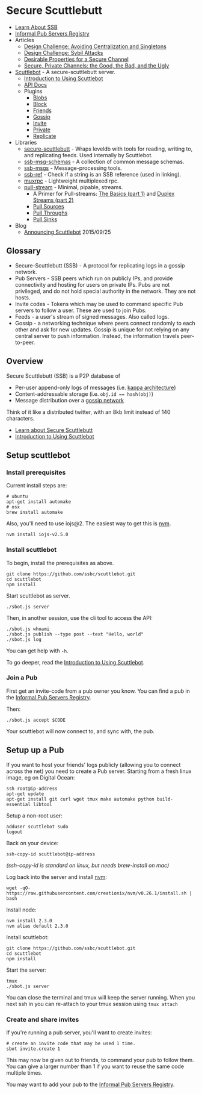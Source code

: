 # Secure Scuttlebutt

 - [Learn About SSB](./learn.md)
 - [Informal Pub Servers Registry](https://github.com/ssbc/scuttlebot/wiki/Pub-servers)
 - Articles
   - [Design Challenge: Avoiding Centralization and Singletons](./articles/design-challenge-avoid-centralization-and-singletons.md)
   - [Design Challenge: Sybil Attacks](./articles/design-challenge-sybil-attack.md)
   - [Desirable Properties for a Secure Channel](./articles/desirable-properties-for-a-secure-channel.md)
   - [Secure, Private Channels: the Good, the Bad, and the Ugly](./articles/secure-private-channels.md)
 - [Scuttlebot](https://github.com/ssbc/scuttlebot) - A secure-scuttlebutt server.
   - [Introduction to Using Scuttlebot](./intro-to-using-sbot.md)
   - [API Docs](https://github.com/ssbc/scuttlebot/blob/master/api.md)
   - Plugins
     - [Blobs](https://github.com/ssbc/scuttlebot/blob/master/plugins/blobs.md)
     - [Block](https://github.com/ssbc/scuttlebot/blob/master/plugins/block.md)
     - [Friends](https://github.com/ssbc/scuttlebot/blob/master/plugins/friends.md)
     - [Gossip](https://github.com/ssbc/scuttlebot/blob/master/plugins/gossip.md)
     - [Invite](https://github.com/ssbc/scuttlebot/blob/master/plugins/invite.md)
     - [Private](https://github.com/ssbc/scuttlebot/blob/master/plugins/private.md)
     - [Replicate](https://github.com/ssbc/scuttlebot/blob/master/plugins/replicate.md)
 - Libraries
   - [secure-scuttlebutt](https://github.com/ssbc/secure-scuttlebutt) - Wraps leveldb with tools for reading, writing to, and replicating feeds. Used internally by Scuttlebot.
   - [ssb-msg-schemas](https://github.com/ssbc/ssb-msg-schemas) - A collection of common message schemas.
   - [ssb-msgs](https://github.com/ssbc/ssb-msgs) - Message-processing tools.
   - [ssb-ref](https://github.com/ssbc/ssb-ref) - Check if a string is an SSB reference (used in linking).
   - [muxrpc](https://github.com/ssbc/muxrpc) - Lightweight multiplexed rpc.
   - [pull-stream](https://github.com/dominictarr/pull-stream) - Minimal, pipable, streams.
     - A Primer for Pull-streams: [The Basics (part 1)](https://github.com/dominictarr/pull-stream-examples/blob/master/pull.js) and [Duplex Streams (part 2)](https://github.com/dominictarr/pull-stream-examples/blob/master/duplex.js)
     - [Pull Sources](https://github.com/dominictarr/pull-stream/blob/master/docs/sources.md)
     - [Pull Throughs](https://github.com/dominictarr/pull-stream/blob/master/docs/throughs.md)
     - [Pull Sinks](https://github.com/dominictarr/pull-stream/blob/master/docs/sinks.md)
 - Blog
   - [Announcing Scuttlebot](./blog/sbot-announce.md) 2015/09/25


## Glossary

 - Secure-Scuttlebutt (SSB) - A protocol for replicating logs in a gossip network.
 - Pub Servers - SSB peers which run on publicly IPs, and provide connectivity and hosting for users on private IPs. Pubs are not privileged, and do not hold special authority in the network. They are not hosts.
 - Invite codes - Tokens which may be used to command specific Pub servers to follow a user. These are used to join Pubs.
 - Feeds - a user's stream of signed messages. Also called logs.
 - Gossip - a networking technique where peers connect randomly to each other and ask for new updates. Gossip is unique for not relying on any central server to push information. Instead, the information travels peer-to-peer.


## Overview

Secure Scuttlebutt (SSB) is a P2P database of

- Per-user append-only logs of messages (i.e. [kappa architecture](http://www.kappa-architecture.com/))
- Content-addressable storage (i.e. `obj.id == hash(obj)`)
- Message distribution over a [gossip network](https://en.wikipedia.org/wiki/Gossip_protocol)

Think of it like a distributed twitter, with an 8kb limit instead of 140 characters.

 - [Learn about Secure Scuttlebutt](./learn.md)
 - [Introduction to Using Scuttlebot](./intro-to-using-sbot.md)


## Setup scuttlebot

### Install prerequisites

Current install steps are:

```
# ubuntu
apt-get install automake
# osx
brew install automake
```

Also, you'll need to use iojs@2.
The easiest way to get this is [nvm](https://github.com/creationix/nvm).

```
nvm install iojs-v2.5.0
```


### Install scuttlebot

To begin, install the prerequisites as above.

```
git clone https://github.com/ssbc/scuttlebot.git
cd scuttlebot
npm install
```

Start scuttlebot as server.

```
./sbot.js server
```

Then, in another session, use the cli tool to access the API:

```
./sbot.js whoami
./sbot.js publish --type post --text "Hello, world"
./sbot.js log
```

You can get help with `-h`.

To go deeper, read the [Introduction to Using Scuttlebot](./intro-to-using-sbot.md).

### Join a Pub

First get an invite-code from a pub owner you know.
You can find a pub in the [Informal Pub Servers Registry](https://github.com/ssbc/scuttlebot/wiki/Pub-servers).

Then:

```
./sbot.js accept $CODE
```

Your scuttlebot will now connect to, and sync with, the pub.


## Setup up a Pub

If you want to host your friends' logs publicly (allowing you to connect across the net) you need to create a Pub server.
Starting from a fresh linux image, eg on Digital Ocean:

```
ssh root@ip-address
apt-get update
apt-get install git curl wget tmux make automake python build-essential libtool
```

Setup a non-root user:

```
adduser scuttlebot sudo
logout
```

Back on your device:

```
ssh-copy-id scuttlebot@ip-address
```
_(ssh-copy-id is standard on linux, but needs brew-install on mac)_

Log back into the server and install [nvm](https://github.com/creationix/nvm):
```
wget -qO- https://raw.githubusercontent.com/creationix/nvm/v0.26.1/install.sh | bash
```

Install node: 
```
nvm install 2.3.0
nvm alias default 2.3.0
```

Install scuttlebot:
```
git clone https://github.com/ssbc/scuttlebot.git
cd scuttlebot
npm install
```

Start the server: 
```
tmux
./sbot.js server
```

You can close the terminal and tmux will keep the server running. 
When you next ssh in you can re-attach to your tmux session using `tmux attach`

### Create and share invites

If you're running a pub server, you'll want to create invites:

```
# create an invite code that may be used 1 time.
sbot invite.create 1
```

This may now be given out to friends, to command your pub to follow them.
You can give a larger number than 1 if you want to reuse the same code multiple times.

You may want to add your pub to the [Informal Pub Servers Registry](https://github.com/ssbc/scuttlebot/wiki/Pub-servers).
